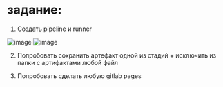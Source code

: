 # задание:
1. Создать pipeline и runner

![image](https://github.com/Ildar1087/-CI-CD/assets/123100453/909311de-c6a7-4998-8aff-04c080712b36)
![image](https://github.com/Ildar1087/-CI-CD/assets/123100453/e7461ce0-a59f-4538-a368-9a8afd242a30)


2. Попробовать сохранить артефакт одной из стадий + исключить из папки с артифактами любой файл


3. Попробовать сделать любую gitlab pages
